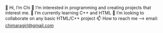  👋 Hi, I’m Chi
 👀 I’m interested in programming and creating projects that interest me.
 🌱 I’m currently learning C++ and HTML
 💞️ I’m looking to collaborate on any basic HTML/C++ project
 📫 How to reach me --> email: chimaragirl@gmail.com
